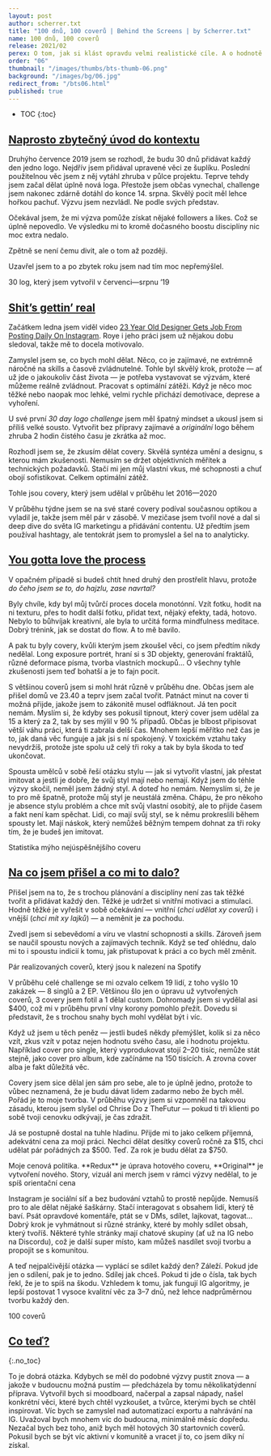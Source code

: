 ```yaml
---
layout: post
author: scherrer.txt
title: "100 dnů, 100 coverů | Behind the Screens | by Scherrer.txt"
name: 100 dnů, 100 coverů
release: 2021/02
perex: O tom, jak si klást opravdu velmi realistické cíle. A o hodnotě práce a tvorby.
order: "06"
thumbnail: "/images/thumbs/bts-thumb-06.png"
background: "/images/bg/06.jpg"
redirect_from: "/bts06.html"
published: true
---
```


* TOC
{:toc}

## [Naprosto zbytečný úvod do kontextu](#obsah)
Druhýho července 2019 jsem se rozhodl, že budu 30 dnů přidávat každý den jedno logo. Nejdřív jsem přidával upravené věci ze šuplíku. Poslední použitelnou věc jsem z něj vytáhl zhruba v půlce projektu. Teprve tehdy jsem začal dělat úplně nová loga. Přestože jsem občas vynechal, challenge jsem nakonec zdárně dotáhl do konce 14. srpna. Skvělý pocit měl lehce hořkou pachuť. Výzvu jsem nezvládl. Ne podle svých představ.

Očekával jsem, že mi výzva pomůže získat nějaké followers a likes. Což se úplně nepovedlo. Ve výsledku mi to kromě dočasného boostu disciplíny nic moc extra nedalo.

Zpětně se není čemu divit, ale o tom až později.

Uzavřel jsem to a po zbytek roku jsem nad tím moc nepřemýšlel.

<div class="gallery-container">
  <div class="gallery-single" style="background-image: url('/images/bts-06-01.png');" data-full="/images/bts-06-01.png"></div>
  <div class="gallery-description">30 log, který jsem vytvořil v červenci—srpnu ’19</div>
</div>

## [Shit’s gettin’ real](#obsah)
Začátkem ledna jsem viděl video [23 Year Old Designer Gets Job From Posting Daily On Instagram](https://www.youtube.com/watch?v=KHo25xDk-2s). Roye i jeho práci jsem už nějakou dobu sledoval, takže mě to docela motivovalo.

Zamyslel jsem se, co bych mohl dělat. Něco, co je zajímavé, ne extrémně náročné na skills a časově zvládnutelné. Tohle byl skvělý krok, protože — ať už jde o jakoukoliv část života — je potřeba vystavovat se výzvám, které můžeme reálně zvládnout. Pracovat s optimální zátěži. Když je něco moc těžké nebo naopak moc lehké, velmi rychle přichází demotivace, deprese a vyhoření.

U své první _30 day logo challenge_ jsem měl špatný mindset a ukousl jsem si příliš velké sousto. Vytvořit bez přípravy zajímavé a _originální_ logo během zhruba 2 hodin čistého času je zkrátka až moc.

Rozhodl jsem se, že zkusím dělat covery. Skvělá syntéza umění a designu, s kterou mám zkušenosti. Nemusím se držet objektivních měřítek a technických požadavků. Stačí mi jen můj vlastní vkus, mé schopnosti a chuť obojí sofistikovat. Celkem optimální zátěž.

<div class="gallery-container">
  <div class="gallery-single" style="background-image: url('/images/bts-06-02.png');" data-full="/images/bts-06-02.png"></div>
  <div class="gallery-description">Tohle jsou covery, který jsem udělal v průběhu let 2016—2020</div>
</div>

V průběhu týdne jsem se na své staré covery podíval současnou optikou a vyladil je, takže jsem měl pár v zásobě. V mezičase jsem tvořil nové a dal si deep dive do světa IG marketingu a přidávání contentu. Už předtím jsem používal hashtagy, ale tentokrát jsem to promyslel a šel na to analyticky.

## [You gotta love the process](#obsah)
V opačném případě si budeš chtít hned druhý den prostřelit hlavu, protože _do čeho jsem se to, do hajzlu, zase navrtal?_

Byly chvíle, kdy byl můj tvůrčí proces docela monotónní. Vzít fotku, hodit na ni texturu, přes to hodit další fotku, přidat text, nějaký efekty, tadá, hotovo. Nebylo to bůhvíjak kreativní, ale byla to určitá forma mindfulness meditace. Dobrý trénink, jak se dostat do flow. A to mě bavilo.

A pak tu byly covery, kvůli kterým jsem zkoušel věci, co jsem předtím nikdy nedělal. Long exposure portrét, hraní si s 3D objekty, generování fraktálů, různé deformace písma, tvorba vlastních mockupů… O všechny tyhle zkušenosti jsem teď bohatší a je to fajn pocit.

S většinou coverů jsem si mohl hrát různě v průběhu dne. Občas jsem ale přišel domů ve 23.40 a teprv jsem začal tvořit. Patnáct minut na cover ti možná přijde, jakože jsem to zákonitě musel odfláknout. Já ten pocit nemám. Myslím si, že kdyby ses pokusil tipnout, který cover jsem udělal za 15 a který za 2, tak by ses mýlil v 90 % případů. Občas je blbost připisovat větší váhu práci, která ti zabrala delší čas. Mnohem lepší měřítko než čas je to, jak daná věc funguje a jak jsi s ní spokojený. V toxickém vztahu taky nevydržíš, protože jste spolu už celý tři roky a tak by byla škoda to teď ukončovat.

Spousta umělců v sobě řeší otázku stylu — jak si vytvořit vlastní, jak přestat imitovat a jestli je dobře, že svůj styl mají nebo nemají. Když jsem do téhle výzvy skočil, neměl jsem žádný styl. A doteď ho nemám. Nemyslím si, že je to pro mě špatně, protože můj styl je neustálá změna. Chápu, že pro někoho je absence stylu problém a chce mít svůj vlastní osobitý, ale to přijde časem a fakt není kam spěchat. Lidi, co mají svůj styl, se k němu prokreslili během spousty let. Mají náskok, který nemůžeš běžným tempem dohnat za tři roky tím, že je budeš jen imitovat.

<div class="gallery-container">
  <div class="gallery-single" style="background-image: url('/images/bts-06-03.png');" data-full="/images/bts-06-03.png"></div>
  <div class="gallery-description">Statistika mýho nejúspěšnějšího coveru</div>
</div>

## [Na co jsem přišel a co mi to dalo?](#obsah)

Přišel jsem na to, že s trochou plánování a disciplíny není zas tak těžké tvořit a přidávat každý den. Těžké je udržet si vnitřní motivaci a stimulaci. Hodně těžké je vyřešit v sobě očekávání — vnitřní (_chci udělat xy coverů_) i vnější (_chci mít xy lajků_) — a neměnit je za pochodu.

Zvedl jsem si sebevědomí a víru ve vlastní schopnosti a skills. Zároveň jsem se naučil spoustu nových a zajímavých technik. Když se teď ohlédnu, dalo mi to i spoustu indicií k tomu, jak přistupovat k práci a co bych měl změnit.

<div class="gallery-container">
  <div class="gallery-single" style="background-image: url('/images/bts-06-04.png');" data-full="/images/bts-06-04.png"></div>
  <div class="gallery-description">Pár realizovaných coverů, který jsou k nalezení na Spotify</div>
</div>

V průběhu celé challenge se mi ozvalo celkem 19 lidí, z toho vyšlo 10 zakázek — 8 singlů a 2 EP. Většinou šlo jen o úpravu už vytvořených coverů, 3 covery jsem fotil a 1 dělal custom. Dohromady jsem si vydělal asi $400, což mi v průběhu první vlny korony pomohlo přežít. Dovedu si představit, že s trochou snahy bych mohl vydělat být i víc.

Když už jsem u těch peněz — jestli budeš někdy přemýšlet, kolik si za něco vzít, zkus vzít v potaz nejen hodnotu svého času, ale i hodnotu projektu. Například cover pro single, který vyprodukovat stojí 2–20 tisíc, nemůže stát stejně, jako cover pro album, kde začínáme na 150 tisících. A zrovna cover alba je fakt důležitá věc.

Covery jsem sice dělal jen sám pro sebe, ale to je úplně jedno, protože to vůbec neznamená, že je budu dávat lidem zadarmo nebo že bych měl. Pořád je to moje tvorba. V průběhu výzvy jsem si vzpomněl na takovou zásadu, kterou jsem slyšel od Chrise Do z TheFutur — pokud ti tři klienti po sobě tvoji cenovku odkývají, je čas zdražit.

Já se postupně dostal na tuhle hladinu. Přijde mi to jako celkem příjemná, adekvátní cena za moji práci. Nechci dělat desítky coverů ročně za $15, chci udělat pár pořádných za $500. Teď. Za rok je budu dělat za $750.

<div class="gallery-container">
  <div class="gallery-single" style="background-image: url('/images/bts-06-05.png');" data-full="/images/bts-06-05.png"></div>
  <div class="gallery-description">Moje cenová politika. **Redux** je úprava hotového coveru, **Original** je vytvoření nového. Story, vizuál ani merch jsem v rámci výzvy nedělal, to je spíš orientační cena</div>
</div>

Instagram je sociální síť a bez budování vztahů to prostě nepůjde. Nemusíš pro to ale dělat nějaké šaškárny. Stačí interagovat s obsahem lidí, který tě baví. Psát opravdové komentáře, ptát se v DMs, sdílet, lajkovat, tagovat… Dobrý krok je vyhmátnout si různé stránky, které by mohly sdílet obsah, který tvoříš. Některé tyhle stránky mají chatové skupiny (ať už na IG nebo na Discordu), což je další super místo, kam můžeš nasdílet svoji tvorbu a propojit se s komunitou.

A teď nejpalčivější otázka — vyplácí se sdílet každý den? Záleží. Pokud jde jen o sdílení, pak je to jedno. Sdílej jak chceš. Pokud ti jde o čísla, tak bych řekl, že je to spíš na škodu. Vzhledem k tomu, jak fungují IG algoritmy, je lepší postovat 1 vysoce kvalitní věc za 3–7 dnů, než lehce nadprůměrnou tvorbu každý den.

<div class="gallery-container">
  <div class="gallery-single" style="background-image: url('/images/bts-06-06.png');" data-full="/images/bts-06-06.png"></div>
  <div class="gallery-description">100 coverů</div>
</div>

## [Co teď?](#obsah)
{:.no_toc}

To je dobrá otázka. Kdybych se měl do podobné výzvy pustit znova — a jakože v budoucnu možná pustím — předcházela by tomu několikatýdenní příprava. Vytvořil bych si moodboard, načerpal a zapsal nápady, našel konkrétní věci, které bych chtěl vyzkoušet, a tvůrce, kterými bych se chtěl inspirovat. Víc bych se zamyslel nad automatizací exportu a nahrávání na IG. Uvažoval bych mnohem víc do budoucna, minimálně měsíc dopředu. Nezačal bych bez toho, aniž bych měl hotových 30 startovních coverů. Pokusil bych se být víc aktivní v komunitě a vracet jí to, co jsem díky ní získal.
